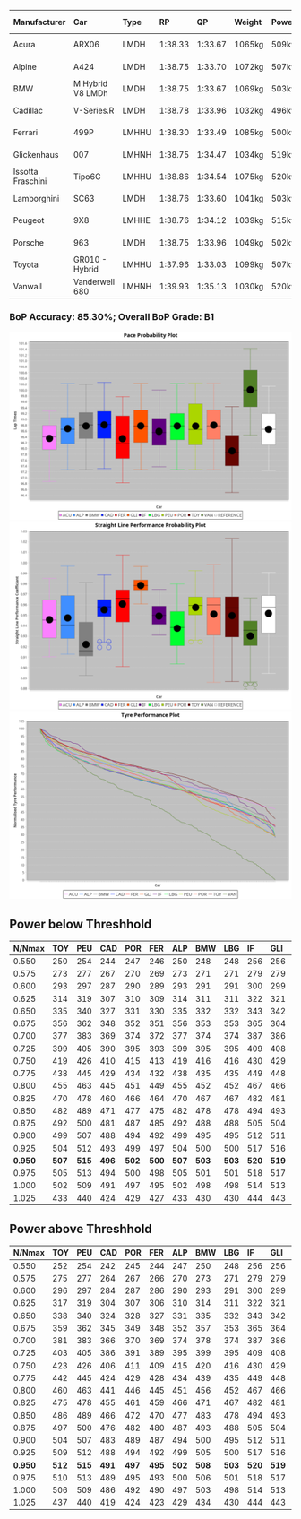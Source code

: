 |Manufacturer|Car|Type|RP|QP|Weight|Power¹|Threshhold|PINC|Power²|E/Stint|AVG Vmax|FDS|RDLC|L/Stint|BOP-Grade|ModelAccuracy|ModelPoints|Match%|
|:-|:-|:-|:-|:-|:-|:-|:-|:-|:-|:-|:-|:-|:-|:-|:-|:-|:-|:-|
|Acura|ARX06|LMDH|1:38.33|1:33.67|1065kg|509kw|210.0kph|-1%|504kw|902MJ|308.70kph-325.65kph|-|1.00|29|-D1|100.00%|995|65.42%|
|Alpine|A424|LMDH|1:38.75|1:33.70|1072kg|507kw|210.0kph|-1%|502kw|900MJ|308.67kph-328.80kph|-|0.99|29|~A1|81.46%|523|100.00%|
|BMW|M Hybrid V8 LMDh|LMDH|1:38.75|1:33.67|1069kg|503kw|210.0kph|1%|508kw|892MJ|305.33kph-328.44kph|-|1.00|29|~A1|98.60%|1690|100.00%|
|Cadillac|V-Series.R|LMDH|1:38.78|1:33.96|1032kg|496kw|210.0kph|-1%|491kw|869MJ|304.90kph-328.78kph|-|1.03|29|+A2|98.38%|1765|93.45%|
|Ferrari|499P|LMHHU|1:38.30|1:33.49|1085kg|500kw|210.0kph|-1%|495kw|883MJ|307.06kph-328.94kph|190kph|1.01|29|-B2|92.24%|2247|81.48%|
|Glickenhaus|007|LMHNH|1:38.75|1:34.47|1034kg|519kw|210.0kph|0%|519kw|913MJ|317.17kph-328.90kph|-|0.96|29|+B1|96.18%|554|87.95%|
|Issotta Fraschini|Tipo6C|LMHHU|1:38.86|1:34.54|1075kg|520kw|210.0kph|0%|520kw|922MJ|311.90kph-322.33kph|190kph|1.03|29|+A2|66.67%|96|92.50%|
|Lamborghini|SC63|LMDH|1:38.76|1:33.60|1041kg|503kw|210.0kph|0%|503kw|884MJ|308.13kph-326.01kph|-|1.05|29|+A2|96.77%|419|93.57%|
|Peugeot|9X8|LMHHE|1:38.76|1:34.12|1039kg|515kw|210.0kph|0%|515kw|907MJ|307.84kph-330.96kph|150kph|1.03|29|~A1|87.65%|1795|100.00%|
|Porsche|963|LMDH|1:38.75|1:33.96|1049kg|502kw|210.0kph|-1%|497kw|885MJ|306.25kph-329.22kph|-|1.02|29|~A1|96.81%|5438|100.00%|
|Toyota|GR010 - Hybrid|LMHHU|1:37.96|1:33.03|1099kg|507kw|210.0kph|1%|512kw|905MJ|305.40kph-336.70kph|190kph|1.00|29|-D2|86.04%|1751|63.86%|
|Vanwall|Vanderwell 680|LMHNH|1:39.93|1:35.13|1030kg|520kw|210.0kph|0%|520kw|901MJ|303.15kph-325.54kph|-|1.02|29|+Ω1|91.42%|501|45.40%|

### BoP Accuracy: 85.30%; Overall BoP Grade: B1
![PACECHART](./IMG/ACOMETHOD.png)
![STRAIGHTLINEPERFORMANCECHART](./IMG/ACOMETHOD_sp.png)
![TYREPERFORMANCECHART](./IMG/ACOMETHOD_tw.png)

## Power below Threshhold
|N/Nmax|TOY|PEU|CAD|POR|FER|ALP|BMW|LBG|IF|GLI|VAN|ACU|
|:-|:-|:-|:-|:-|:-|:-|:-|:-|:-|:-|:-|:-|
|0.550|250|254|244|247|246|250|248|248|256|256|256|251|
|0.575|273|277|267|270|269|273|271|271|279|279|279|274|
|0.600|293|297|287|290|289|293|291|291|300|299|300|294|
|0.625|314|319|307|310|309|314|311|311|322|321|322|315|
|0.650|335|340|327|331|330|335|332|332|343|342|343|336|
|0.675|356|362|348|352|351|356|353|353|365|364|365|357|
|0.700|377|383|369|374|372|377|374|374|387|386|387|379|
|0.725|399|405|390|395|393|399|395|395|409|408|409|400|
|0.750|419|426|410|415|413|419|416|416|430|429|430|421|
|0.775|438|445|429|434|432|438|435|435|449|448|449|440|
|0.800|455|463|445|451|449|455|452|452|467|466|467|457|
|0.825|470|478|460|466|464|470|467|467|482|481|482|472|
|0.850|482|489|471|477|475|482|478|478|494|493|494|484|
|0.875|492|500|481|487|485|492|488|488|505|504|505|494|
|0.900|499|507|488|494|492|499|495|495|512|511|512|501|
|0.925|504|512|493|499|497|504|500|500|517|516|517|506|
|**0.950**|**507**|**515**|**496**|**502**|**500**|**507**|**503**|**503**|**520**|**519**|**520**|**509**|
|0.975|505|513|494|500|498|505|501|501|518|517|518|507|
|1.000|502|509|491|497|495|502|498|498|514|513|514|504|
|1.025|433|440|424|429|427|433|430|430|444|443|444|435|

## Power above Threshhold
|N/Nmax|TOY|PEU|CAD|POR|FER|ALP|BMW|LBG|IF|GLI|VAN|ACU|
|:-|:-|:-|:-|:-|:-|:-|:-|:-|:-|:-|:-|:-|
|0.550|252|254|242|245|244|247|250|248|256|256|256|248|
|0.575|275|277|264|267|266|270|273|271|279|279|279|271|
|0.600|296|297|284|287|286|290|293|291|300|299|300|291|
|0.625|317|319|304|307|306|310|314|311|322|321|322|312|
|0.650|338|340|324|328|327|331|335|332|343|342|343|333|
|0.675|359|362|345|349|348|352|357|353|365|364|365|354|
|0.700|381|383|366|370|369|374|378|374|387|386|387|375|
|0.725|403|405|386|391|389|395|399|395|409|408|409|396|
|0.750|423|426|406|411|409|415|420|416|430|429|430|416|
|0.775|442|445|424|429|428|434|439|435|449|448|449|435|
|0.800|460|463|441|446|445|451|456|452|467|466|467|453|
|0.825|475|478|455|461|459|466|471|467|482|481|482|468|
|0.850|486|489|466|472|470|477|483|478|494|493|494|479|
|0.875|497|500|476|482|480|487|493|488|505|504|505|489|
|0.900|504|507|483|489|487|494|500|495|512|511|512|496|
|0.925|509|512|488|494|492|499|505|500|517|516|517|501|
|**0.950**|**512**|**515**|**491**|**497**|**495**|**502**|**508**|**503**|**520**|**519**|**520**|**504**|
|0.975|510|513|489|495|493|500|506|501|518|517|518|502|
|1.000|506|509|486|492|490|497|503|498|514|513|514|499|
|1.025|437|440|419|424|423|429|434|430|444|443|444|430|
